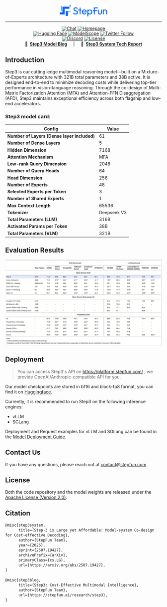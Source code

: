<div align="center">
  <picture>
      <img src="figures/stepfun-logo.png" width="30%" alt="StepFun: Cost-Effective Multimodal Intelligence">
  </picture>
</div>

<hr>

<div align="center" style="line-height:1">
  <a href="https://stepfun.com/" target="_blank"><img alt="Chat" src="https://img.shields.io/badge/Chat-StepFun-ff6b6b?color=1783ff&logoColor=white"/></a>
  <a href="https://stepfun.com/" target="_blank"><img alt="Homepage" src="https://img.shields.io/badge/Homepage-StepFun-white?logo=StepFun&logoColor=white"/></a>
</div>

<div align="center" style="line-height: 1;">
  <a href="https://huggingface.co/collections/stepfun-ai/step3-688a3d652dbb45d868f9d42d" target="_blank"><img alt="Hugging Face" src="https://img.shields.io/badge/%F0%9F%A4%97%20Hugging%20Face-StepFun-ffc107?color=ffc107&logoColor=white"/></a>
  <a href="https://www.modelscope.cn/models/stepfun-ai/step3" target="_blank"><img alt="ModelScope" src="https://img.shields.io/badge/ModelScope-StepFun-white?logo=modelscope&logoColor=white"/></a>
  <a href="https://x.com/StepFun_ai" target="_blank"><img alt="Twitter Follow" src="https://img.shields.io/badge/Twitter-StepFun-white?logo=x&logoColor=white"/></a>
</div>

<div align="center" style="line-height: 1;">
<a href="https://discord.com/invite/E5AthJNz" target="_blank"><img alt="Discord" src="https://img.shields.io/badge/Discord-StepFun-white?logo=discord&logoColor=white"/></a>
  <a href="LICENSE"><img alt="License" src="https://img.shields.io/badge/License-Apache%202.0-blue?&color=blue"/></a>
</div>

<div align="center">
<b>📰&nbsp;&nbsp;<a href="https://stepfun.ai/research/step3">Step3 Model Blog</a></b> &nbsp;&nbsp;&nbsp; | &nbsp;&nbsp;&nbsp; <b>📄&nbsp;&nbsp;<a href="https://arxiv.org/abs/2507.19427">Step3 System Tech Report</a></b>
</div>

## Introduction

Step3 is our cutting-edge multimodal reasoning model—built on a Mixture-of-Experts architecture with 321B total parameters and 38B active. 
It is designed end-to-end to minimize decoding costs while delivering top-tier performance in vision–language reasoning. 
Through the co-design of Multi-Matrix Factorization Attention (MFA) and Attention-FFN Disaggregation (AFD), 
Step3 maintains exceptional efficiency across both flagship and low-end accelerators.

### Step3 model card:

|          Config        |  Value  |
|------------------------|---------|
| **Number of Layers (Dense layer included)**|61|
|**Number of Dense Layers**| 5|
| **Hidden Dimension**       | 7168    |
| **Attention Mechanism**    | MFA     |
| **Low-rank Query Dimension** | 2048  |
| **Number of Query Heads**          | 64      |
| **Head Dimension**        | 256     |
|**Number of Experts** |48|
|**Selected Experts per Token**|3|
|**Number of Shared Experts**| 1|
| **Max Context Length** | 65536 |
| **Tokenizer** | Deepseek V3 |
| **Total Parameters (LLM)** | 316B |
| **Activated Params per Token** | 38B |
| **Total Parameters (VLM)** | 321B |


## Evaluation Results
![](figures/step3_bmk.jpeg)

## Deployment


> You can access Step3's API on https://platform.stepfun.com/ , we provide OpenAI/Anthropic-compatible API for you.
>

Our model checkpoints are stored in bf16 and block-fp8 format, you can find it on [Huggingface](https://huggingface.co/collections/stepfun-ai/step3-688a3d652dbb45d868f9d42d).

Currently, it is recommended to run Step3 on the following inference engines:

* vLLM
* SGLang

Deployment and Request examples for vLLM and SGLang can be found in the [Model Deployment Guide](docs/deploy_guidance.md).

## Contact Us
If you have any questions, please reach out at [contact@stepfun.com](mailto:contact@stepfun.com) .

## License
Both the code repository and the model weights are released under the [Apache License (Version 2.0)](./LICENSE).

## Citation
```
@misc{step3system,
      title={Step-3 is Large yet Affordable: Model-system Co-design for Cost-effective Decoding}, 
      author={StepFun Team},
      year={2025},
      eprint={2507.19427},
      archivePrefix={arXiv},
      primaryClass={cs.LG},
      url={https://arxiv.org/abs/2507.19427}, 
}

@misc{step3blog,
      title={Step3: Cost-Effective Multimodal Intelligence}, 
      author={StepFun Team},
      url={https://stepfun.ai/research/step3}, 
}
```

